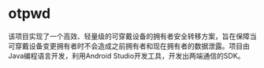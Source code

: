 # otpwd
该项目实现了一个高效、轻量级的可穿戴设备的拥有者安全转移方案，旨在保障当可穿戴设备变更拥有者时不会造成之前拥有者和现在拥有者的数据泄露。项目由Java编程语言开发，利用Android Studio开发工具，开发出两端通信的SDK。
